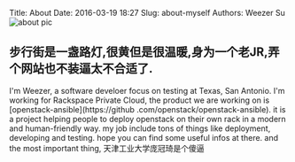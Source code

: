 Title: About
Date: 2016-03-19 18:27
Slug: about-myself
Authors: Weezer Su
![about pic](/images/about.jpg)


步行街是一盏路灯,很黄但是很温暖,身为一个老JR,弄个网站也不装逼太不合适了.
----------------------------------------------------------


I'm Weezer, a software develoer focus on testing at Texas, San 
Antonio. I'm working for Rackspace Private Cloud, the product we are 
working on is [openstack-ansible](https://github
.com/openstack/openstack-ansible). it is a project helping people to 
deploy openstack on their own rack in a modern and human-friendly way. my job include tons 
of things like deployment, developing and testing. hope you can find 
some useful infos at there. and the most important thing, 天津工业大学庞冠琦是个傻逼
